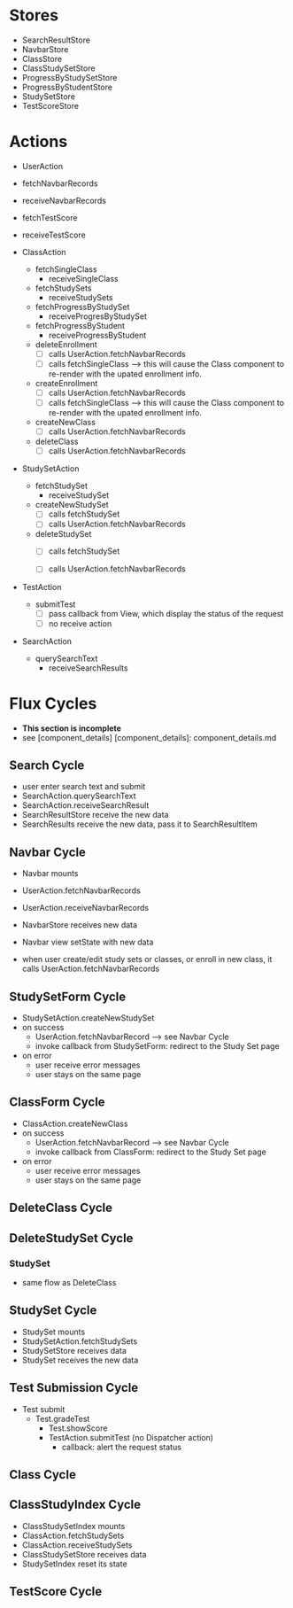 # Stores
* SearchResultStore
* NavbarStore
* ClassStore
* ClassStudySetStore
* ProgressByStudySetStore
* ProgressByStudentStore
* StudySetStore
* TestScoreStore


# Actions
* UserAction
 * fetchNavbarRecords
 * receiveNavbarRecords
 * fetchTestScore
 * receiveTestScore

* ClassAction
  * fetchSingleClass
    * receiveSingleClass
  * fetchStudySets
    * receiveStudySets
  * fetchProgressByStudySet
    * receiveProgresByStudySet
  * fetchProgressByStudent
    * receiveProgressByStudent
  * deleteEnrollment
    - [ ] calls UserAction.fetchNavbarRecords
    - [ ] calls fetchSingleClass --> this will cause the Class component to re-render with the upated enrollment info.
  * createEnrollment
    - [ ] calls UserAction.fetchNavbarRecords
    - [ ] calls fetchSingleClass --> this will cause the Class component to re-render with the upated enrollment info.  
  * createNewClass
    - [ ] calls UserAction.fetchNavbarRecords
  * deleteClass
    - [ ] calls UserAction.fetchNavbarRecords

* StudySetAction
  * fetchStudySet
    * receiveStudySet
  * createNewStudySet
    - [ ] calls fetchStudySet
    - [ ] calls UserAction.fetchNavbarRecords
  * deleteStudySet
    - [ ] calls fetchStudySet
    - [ ] calls UserAction.fetchNavbarRecords    


* TestAction
  * submitTest
    - [ ] pass callback from View, which display the status of the request
    - [ ] no receive action

* SearchAction
  * querySearchText
    * receiveSearchResults


# Flux Cycles
* **This section is incomplete**
* see [component_details]
[component_details]: component_details.md

## Search Cycle
  * user enter search text and submit
  * SearchAction.querySearchText
  * SearchAction.receiveSearchResult
  * SearchResultStore receive the new data
  * SearchResults receive the new data, pass it to SearchResultItem

## Navbar Cycle
  * Navbar mounts
  * UserAction.fetchNavbarRecords
  * UserAction.receiveNavbarRecords
  * NavbarStore receives new data
  * Navbar view setState with new data

  * when user create/edit study sets or classes, or enroll in new class, it calls UserAction.fetchNavbarRecords


## StudySetForm Cycle
  * StudySetAction.createNewStudySet
  * on success
    * UserAction.fetchNavbarRecord --> see Navbar Cycle
    * invoke callback from StudySetForm: redirect to the Study Set page
  * on error
    * user receive error messages
    * user stays on the same page



## ClassForm Cycle
  * ClassAction.createNewClass
  * on success
    * UserAction.fetchNavbarRecord --> see Navbar Cycle
    * invoke callback from ClassForm: redirect to the Study Set page
  * on error
    * user receive error messages
    * user stays on the same page


## DeleteClass Cycle

## DeleteStudySet Cycle
### StudySet
  * same flow as DeleteClass


## StudySet Cycle
  * StudySet mounts
  * StudySetAction.fetchStudySets
  * StudySetStore receives data
  * StudySet receives the new data




## Test Submission Cycle
  * Test submit
    * Test.gradeTest
      * Test.showScore
      * TestAction.submitTest (no Dispatcher action)
        * callback: alert the request status

## Class Cycle


## ClassStudyIndex Cycle
  * ClassStudySetIndex mounts
  * ClassAction.fetchStudySets
  * ClassAction.receiveStudySets
  * ClassStudySetStore receives data
  * StudySetIndex reset its state


## TestScore Cycle

